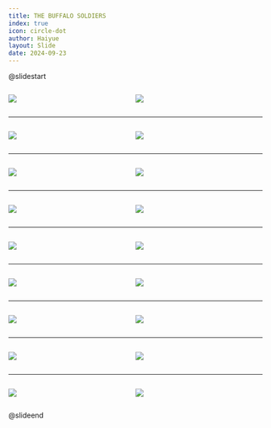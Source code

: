 ```yaml
---
title: THE BUFFALO SOLDIERS
index: true
icon: circle-dot
author: Haiyue
layout: Slide
date: 2024-09-23
---
```

 
@slidestart

<div style="display:flex">
<div style="flex:1">

![](/reading/english/Level-T/THE%20BUFFALO%20SOLDIERS/001.webp)
</div>
<div style="flex:1">

![](/reading/english/Level-T/THE%20BUFFALO%20SOLDIERS/002.webp)
</div>
</div>

---

<div style="display:flex">
<div style="flex:1">

![](/reading/english/Level-T/THE%20BUFFALO%20SOLDIERS/003.webp)
</div>
<div style="flex:1">

![](/reading/english/Level-T/THE%20BUFFALO%20SOLDIERS/004.webp)
</div>
</div>

---

<div style="display:flex">
<div style="flex:1">

![](/reading/english/Level-T/THE%20BUFFALO%20SOLDIERS/005.webp)
</div>
<div style="flex:1">

![](/reading/english/Level-T/THE%20BUFFALO%20SOLDIERS/006.webp)
</div>
</div>

---

<div style="display:flex">
<div style="flex:1">

![](/reading/english/Level-T/THE%20BUFFALO%20SOLDIERS/007.webp)
</div>
<div style="flex:1">

![](/reading/english/Level-T/THE%20BUFFALO%20SOLDIERS/008.webp)
</div>
</div>

---

<div style="display:flex">
<div style="flex:1">

![](/reading/english/Level-T/THE%20BUFFALO%20SOLDIERS/009.webp)
</div>
<div style="flex:1">

![](/reading/english/Level-T/THE%20BUFFALO%20SOLDIERS/010.webp)
</div>
</div>

---

<div style="display:flex">
<div style="flex:1">

![](/reading/english/Level-T/THE%20BUFFALO%20SOLDIERS/011.webp)
</div>
<div style="flex:1">

![](/reading/english/Level-T/THE%20BUFFALO%20SOLDIERS/012.webp)
</div>
</div>

---

<div style="display:flex">
<div style="flex:1">

![](/reading/english/Level-T/THE%20BUFFALO%20SOLDIERS/013.webp)
</div>
<div style="flex:1">

![](/reading/english/Level-T/THE%20BUFFALO%20SOLDIERS/014.webp)
</div>
</div>

---

<div style="display:flex">
<div style="flex:1">

![](/reading/english/Level-T/THE%20BUFFALO%20SOLDIERS/015.webp)
</div>
<div style="flex:1">

![](/reading/english/Level-T/THE%20BUFFALO%20SOLDIERS/016.webp)
</div>
</div>

---

<div style="display:flex">
<div style="flex:1">

![](/reading/english/Level-T/THE%20BUFFALO%20SOLDIERS/017.webp)
</div>
<div style="flex:1">

![](/reading/english/Level-T/THE%20BUFFALO%20SOLDIERS/018.webp)
</div>
</div>

@slideend